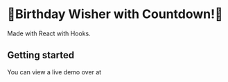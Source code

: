 # 🎉Birthday Wisher with Countdown!🎉

Made with React with Hooks.

## Getting started

You can view a live demo over at
